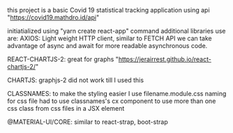 this project is a basic Covid 19 statistical tracking application
using api "https://covid19.mathdro.id/api"

initiatialized using "yarn create react-app" command
additional libraries use are: 
AXIOS:
Light weight HTTP client, similar to FETCH API
we can take advantage of async and await for more readable asynchronous code. 

REACT-CHARTJS-2:
great for graphs
"https://jerairrest.github.io/react-chartjs-2/"

CHARTJS:
graphjs-2 did not work till I used this 


CLASSNAMES:
to make the styling easier I use filename.module.css naming for css file
had to use classnames's cx component to use more than one css class from css files in a JSX element


@MATERIAL-UI/CORE:
similar to react-strap, boot-strap

